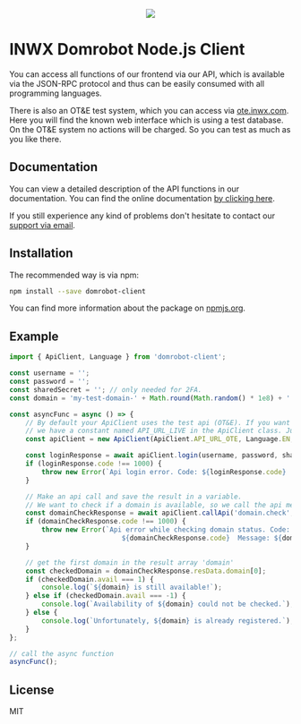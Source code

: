 <p align="center">
  <a href="https://www.inwx.com/en/" target="_blank">
    <img src="https://images.inwx.com/logos/inwx.png">
  </a>
</p>

INWX Domrobot Node.js Client
=========
You can access all functions of our frontend via our API, which is available via the JSON-RPC protocol and thus can be easily consumed with all programming languages.

There is also an OT&E test system, which you can access via [ote.inwx.com](https://ote.inwx.com/en/). Here you will find the known web interface which is using a test database. On the OT&E system no actions will be charged. So you can test as much as you like there.

Documentation
------
You can view a detailed description of the API functions in our documentation. You can find the online documentation [by clicking here](https://www.inwx.de/en/help/apidoc).

If you still experience any kind of problems don't hesitate to contact our [support via email](mailto:support@inwx.de).

Installation
-------

The recommended way is via npm:

```bash
npm install --save domrobot-client
```

You can find more information about the package on [npmjs.org](https://www.npmjs.com/package/domrobot-client).

Example
-------

```typescript
import { ApiClient, Language } from 'domrobot-client';

const username = '';
const password = '';
const sharedSecret = ''; // only needed for 2FA.
const domain = 'my-test-domain-' + Math.round(Math.random() * 1e8) + '.com'; // the domain which will be checked.

const asyncFunc = async () => {
    // By default your ApiClient uses the test api (OT&E). If you want to use the production/live api
    // we have a constant named API_URL_LIVE in the ApiClient class. Just set apiUrl=ApiClient.API_URL_LIVE and you're good.
    const apiClient = new ApiClient(ApiClient.API_URL_OTE, Language.EN, true);

    const loginResponse = await apiClient.login(username, password, sharedSecret);
    if (loginResponse.code !== 1000) {
        throw new Error(`Api login error. Code: ${loginResponse.code}  Message: ${loginResponse.msg}`);
    }

    // Make an api call and save the result in a variable.
    // We want to check if a domain is available, so we call the api method 'domain.check'.
    const domainCheckResponse = await apiClient.callApi('domain.check', { domain });
    if (domainCheckResponse.code !== 1000) {
        throw new Error(`Api error while checking domain status. Code: 
                            ${domainCheckResponse.code}  Message: ${domainCheckResponse.msg}`);
    }

    // get the first domain in the result array 'domain'
    const checkedDomain = domainCheckResponse.resData.domain[0];
    if (checkedDomain.avail === 1) {
        console.log(`${domain} is still available!`);
    } else if (checkedDomain.avail === -1) {
        console.log(`Availability of ${domain} could not be checked.`);
    } else {
        console.log(`Unfortunately, ${domain} is already registered.`);
    }
};

// call the async function
asyncFunc();
```

License
----

MIT
